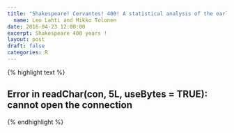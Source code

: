 ```yaml
---
title: "Shakespeare! Cervantes! 400! A statistical analysis of the early modern printing of the Bard and Don Quixote"
  name: Leo Lahti and Mikko Tolonen
date: 2016-04-23 12:00:00
excerpt: Shakespeare 400 years !
layout: post
draft: false
categories: R
---
```


 

{% highlight text %}
## Error in readChar(con, 5L, useBytes = TRUE): cannot open the connection
{% endhighlight %}













